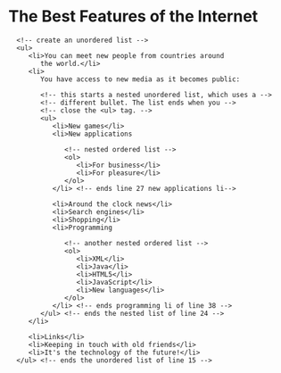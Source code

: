 <!DOCTYPE html>

<!-- Fig. 2.11: list.html -->
<!-- Nested lists and ordered lists. -->
<html>
   <head>
      <meta charset = "utf-8">
      <title>Lists</title>
   </head>

   <body>
      <h1>The Best Features of the Internet</h1>

      <!-- create an unordered list -->
      <ul>
         <li>You can meet new people from countries around 
            the world.</li>
         <li>
            You have access to new media as it becomes public:

            <!-- this starts a nested unordered list, which uses a -->
            <!-- different bullet. The list ends when you -->
            <!-- close the <ul> tag. -->
            <ul>
               <li>New games</li>
               <li>New applications

                  <!-- nested ordered list -->
                  <ol>
                     <li>For business</li>
                     <li>For pleasure</li>
                  </ol>
               </li> <!-- ends line 27 new applications li-->

               <li>Around the clock news</li>
               <li>Search engines</li>
               <li>Shopping</li>
               <li>Programming

                  <!-- another nested ordered list -->
                  <ol>
                     <li>XML</li>
                     <li>Java</li>
                     <li>HTML5</li>
                     <li>JavaScript</li>
                     <li>New languages</li>
                  </ol>
               </li> <!-- ends programming li of line 38 -->
            </ul> <!-- ends the nested list of line 24 -->
         </li> 

         <li>Links</li>
         <li>Keeping in touch with old friends</li>
         <li>It's the technology of the future!</li>
      </ul> <!-- ends the unordered list of line 15 -->
   </body>
</html>

<!--
**************************************************************************
* (C) Copyright 1992-2012 by Deitel & Associates, Inc. and               *
* Pearson Education, Inc. All Rights Reserved.                           *
*                                                                        *
* DISCLAIMER: The authors and publisher of this book have used their     *
* best efforts in preparing the book. These efforts include the          *
* development, research, and testing of the theories and programs        *
* to determine their effectiveness. The authors and publisher make       *
* no warranty of any kind, expressed or implied, with regard to these    *
* programs or to the documentation contained in these books. The authors *
* and publisher shall not be liable in any event for incidental or       *
* consequential damages in connection with, or arising out of, the       *
* furnishing, performance, or use of these programs.                     *
**************************************************************************
-->
